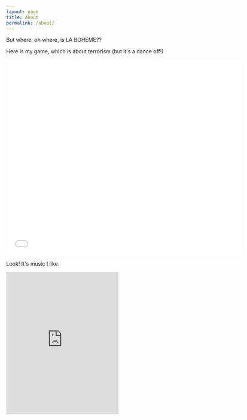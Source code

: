 ```yaml
---
layout: page
title: About
permalink: /about/
---
```


But where, oh where, is LA BOHEME??

Here is my game, which is about terrorism (but it's a dance off!)

<iframe allowtransparency="true" width="630.5" height="522.6" src="//scratch.mit.edu/projects/embed/229303652/?autostart=false" frameborder="0" allowfullscreen>
</iframe>
    
Look! It's music I like.

<iframe src="https://open.spotify.com/embed/user/udvhbu5ewe5t7cvt9a6z74uev/playlist/6aDf8v5o4ELbxWd0TFSZFN" width="300" height="380" frameborder="0" allowtransparency="true" allow="encrypted-media"></iframe>
